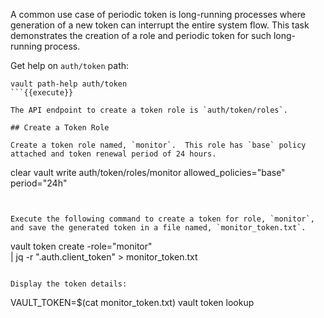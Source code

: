 A common use case of periodic token is long-running processes where generation of a new token can interrupt the entire system flow.  This task demonstrates the creation of a role and periodic token for such long-running process.

Get help on `auth/token` path:

```
vault path-help auth/token
```{{execute}}

The API endpoint to create a token role is `auth/token/roles`.

## Create a Token Role

Create a token role named, `monitor`.  This role has `base` policy attached and token renewal period of 24 hours.

```
clear
vault write auth/token/roles/monitor allowed_policies="base" period="24h"
```{{execute}}


Execute the following command to create a token for role, `monitor`, and save the generated token in a file named, `monitor_token.txt`.

```
vault token create -role="monitor" \
      | jq -r ".auth.client_token" > monitor_token.txt
```{{execute}}

Display the token details:

```
VAULT_TOKEN=$(cat monitor_token.txt) vault token lookup
```{{execute}}

